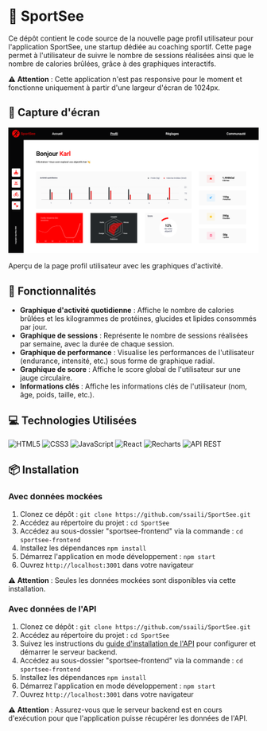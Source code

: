 # 📂 SportSee
Ce dépôt contient le code source de la nouvelle page profil utilisateur pour l'application SportSee, une startup dédiée au coaching sportif. Cette page permet à l'utilisateur de suivre le nombre de sessions réalisées ainsi que le nombre de calories brûlées, grâce à des graphiques interactifs.

⚠️ **Attention** : Cette application n'est pas responsive pour le moment et fonctionne uniquement à partir d'une largeur d'écran de 1024px.

## 📸 Capture d'écran
![Capture d'écran de l'application SportSee](sportsee-frontend/src/assets/images/sportsee-app-screenshot.png)

Aperçu de la page profil utilisateur avec les graphiques d'activité.

## 🚀 Fonctionnalités
- **Graphique d'activité quotidienne** : Affiche le nombre de calories brûlées et les kilogrammes de protéines, glucides et lipides consommés par jour.
- **Graphique de sessions** : Représente le nombre de sessions réalisées par semaine, avec la durée de chaque session.
- **Graphique de performance** : Visualise les performances de l'utilisateur (endurance, intensité, etc.) sous forme de graphique radial.
- **Graphique de score** : Affiche le score global de l'utilisateur sur une jauge circulaire.
- **Informations clés** : Affiche les informations clés de l'utilisateur (nom, âge, poids, taille, etc.).

## 💻 Technologies Utilisées
![HTML5](https://img.shields.io/badge/html5-%23E34F26.svg?style=for-the-badge&logo=html5&logoColor=white)
![CSS3](https://img.shields.io/badge/css3-%231572B6.svg?style=for-the-badge&logo=css3&logoColor=white)
![JavaScript](https://img.shields.io/badge/javascript-%23323330.svg?style=for-the-badge&logo=javascript&logoColor=%23F7DF1E)
![React](https://img.shields.io/badge/react-%2320232a.svg?style=for-the-badge&logo=react&logoColor=%2361DAFB)
![Recharts](https://img.shields.io/badge/Recharts-%238884d8.svg?style=for-the-badge&logo=react&logoColor=%23ffffff)
![API REST](https://img.shields.io/badge/API-REST-brightgreen?style=for-the-badge)

## 📦 Installation
### Avec données mockées

1. Clonez ce dépôt : `git clone https://github.com/ssaili/SportSee.git`
2. Accédez au répertoire du projet : `cd SportSee`
3. Accédez au sous-dossier "sportsee-frontend" via la commande : `cd sportsee-frontend`
4. Installez les dépendances `npm install`
5. Démarrez l'application en mode développement : `npm start`
6. Ouvrez `http://localhost:3001` dans votre navigateur

⚠️ **Attention** : Seules les données mockées sont disponibles via cette installation.

### Avec données de l'API

1. Clonez ce dépôt : `git clone https://github.com/ssaili/SportSee.git`
2. Accédez au répertoire du projet : `cd SportSee`
3. Suivez les instructions du [guide d'installation de l'API](https://github.com/OpenClassrooms-Student-Center/P9-front-end-dashboard) pour configurer et démarrer le serveur backend.
4. Accédez au sous-dossier "sportsee-frontend" via la commande : `cd sportsee-frontend`
5. Installez les dépendances `npm install`
6. Démarrez l'application en mode développement : `npm start`
7. Ouvrez `http://localhost:3001` dans votre navigateur

⚠️ **Attention** : Assurez-vous que le serveur backend est en cours d'exécution pour que l'application puisse récupérer les données de l'API.
